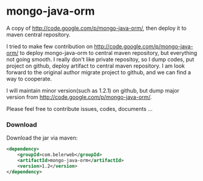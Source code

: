mongo-java-orm
========

A copy of http://code.google.com/p/mongo-java-orm/, then deploy it to maven central repository.

I tried to make few contribution on http://code.google.com/p/mongo-java-orm/ to deploy mongo-java-orm to central maven repository, but everything not going smooth. I really don't like private repositoy, so I dump codes, put project on github, deploy artifact to central maven repository. I am look forward to the original author migrate project to github, and we can find a way to cooperate. 

I will maintain minor version(such as 1.2.1) on github, but dump major version from http://code.google.com/p/mongo-java-orm/.

Please feel free to contribute issues, codes, documents ...

### Download ###
Download the jar via maven:
```xml
<dependency>
    <groupId>com.belerweb</groupId>
    <artifactId>mongo-java-orm</artifactId>
    <version>1.2</version>
</dependency>
```
